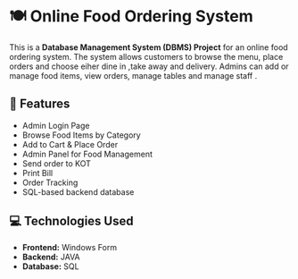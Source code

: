 # 🍽️ Online Food Ordering System

This is a **Database Management System (DBMS) Project** for an online food ordering system. The system allows customers to browse the menu, place orders and choose eiher dine in ,take away and delivery. Admins can add or manage food items, view orders, manage tables and manage staff .


## 📌 Features

- Admin Login Page
- Browse Food Items by Category
- Add to Cart & Place Order
- Admin Panel for Food Management
- Send order to KOT
- Print Bill
- Order Tracking
- SQL-based backend database


## 💻 Technologies Used

- **Frontend:** Windows Form
- **Backend:** JAVA
- **Database:** SQL



